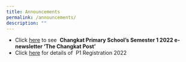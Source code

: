 ```yaml
---
title: Announcements
permalink: /announcements/
description: ""
---
```

* Click [here](https://drive.google.com/drive/folders/1iihlma7f9XTbujtHhbza81o_oxJApHWM?usp=sharing) to see  **Changkat Primary School’s Semester 1 2022 e-newsletter ‘The Changkat Post’** 
* Click [here](https://www.moe.gov.sg/primary/p1-registration) for details of  P1 Registration 2022